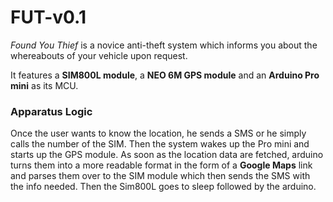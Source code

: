 # FUT-v0.1

_Found You Thief_ is a novice anti-theft system which informs you about the whereabouts of your vehicle upon request.

It features a **SIM800L module**, a **NEO 6M GPS module** and an **Arduino Pro mini** as its MCU.

### Apparatus Logic

Once the user wants to know the location, he sends a SMS or he simply calls the number of the SIM. Then the system wakes up the Pro mini and starts up the GPS module. As soon as the location 
data are fetched, arduino turns them into a more readable format in the form of a **Google Maps** link and parses them over to the SIM module which then sends the SMS with the info needed. Then the Sim800L
goes to sleep followed by the arduino.
